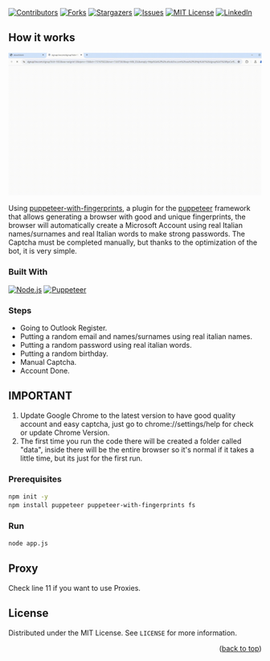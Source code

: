 [![Contributors][contributors-shield]][contributors-url]
[![Forks][forks-shield]][forks-url]
[![Stargazers][stars-shield]][stars-url]
[![Issues][issues-shield]][issues-url]
[![MIT License][license-shield]][license-url]
[![LinkedIn][linkedin-shield]][linkedin-url]

## How it works

![Example Screenshot][example-screenshot]

Using [puppeteer-with-fingerprints](https://github.com/CheshireCaat/puppeteer-with-fingerprints), a plugin for the [puppeteer](https://github.com/puppeteer/puppeteer) framework that allows generating a browser with good and unique fingerprints, the browser will automatically create a Microsoft Account using real Italian names/surnames and real Italian words to make strong passwords. The Captcha must be completed manually, but thanks to the optimization of the bot, it is very simple.

### Built With
[![Node.js][Node.js-badge]][Node.js-url]
[![Puppeteer][Puppeteer-badge]][Puppeteer-url]

### Steps

- Going to Outlook Register.
- Putting a random email and names/surnames using real italian names.
- Putting a random password using real italian words.
- Putting a random birthday.
- Manual Captcha.
- Account Done.

## IMPORTANT
1. Update Google Chrome to the latest version to have good quality account and easy captcha, just go to chrome://settings/help for check or update Chrome Version.
2. The first time you run the code there will be created a folder called "data", inside there will be the entire browser so it's normal if it takes a little time, but its just for the first run.

### Prerequisites
```sh
npm init -y
npm install puppeteer puppeteer-with-fingerprints fs
```

### Run
```sh
node app.js
```

## Proxy
Check line 11 if you want to use Proxies.

## License

Distributed under the MIT License. See `LICENSE` for more information.

<p align="right">(<a href="#readme-top">back to top</a>)</p>

[contributors-shield]: https://img.shields.io/github/contributors/silvestrodecaro/microsoft-account-creator.svg?style=for-the-badge
[contributors-url]: https://github.com/silvestrodecaro/microsoft-account-creator/graphs/contributors
[forks-shield]: https://img.shields.io/github/forks/silvestrodecaro/microsoft-account-creator.svg?style=for-the-badge
[forks-url]: https://github.com/silvestrodecaro/microsoft-account-creator/network/members
[stars-shield]: https://img.shields.io/github/stars/silvestrodecaro/microsoft-account-creator?style=for-the-badge
[stars-url]: https://github.com/silvestrodecaro/microsoft-account-creator/stargazers
[issues-shield]: https://img.shields.io/github/issues/silvestrodecaro/microsoft-account-creator.svg?style=for-the-badge
[issues-url]: https://github.com/silvestrodecaro/microsoft-account-creator/issues
[license-shield]: https://img.shields.io/github/license/silvestrodecaro/microsoft-account-creator.svg?style=for-the-badge
[license-url]: https://github.com/silvestrodecaro/microsoft-account-creator/blob/master/LICENSE
[linkedin-shield]: https://img.shields.io/badge/-LinkedIn-black.svg?style=for-the-badge&logo=linkedin&colorB=555
[linkedin-url]: https://www.linkedin.com/in/silvestro-decaro
[Puppeteer-badge]: https://img.shields.io/badge/Puppeteer-40B5A4?logo=puppeteer&logoColor=fff&style=for-the-badge
[Puppeteer-url]: https://github.com/puppeteer/puppeteer
[Node.js-badge]: https://img.shields.io/badge/Node.js-5FA04E?logo=nodedotjs&logoColor=fff&style=for-the-badge
[Node.js-url]: https://nodejs.org
[example-screenshot]: example.gif